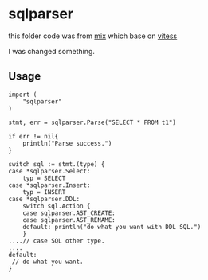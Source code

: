 sqlparser
===
this folder code was from [mix](https://github.com/siddontang/mixer) which base on [vitess](https://github.com/youtube/vitess)

I was changed something.

Usage
---
	import (
		"sqlparser"		
	)
	
	stmt, err = sqlparser.Parse("SELECT * FROM t1")

	if err != nil{
        println("Parse success.")
    }

	switch sql := stmt.(type) {
	case *sqlparser.Select:
		typ = SELECT
	case *sqlparser.Insert:
		typ = INSERT
	case *sqlparser.DDL:
		switch sql.Action {
		case sqlparser.AST_CREATE:
		case sqlparser.AST_RENAME:
		default: println("do what you want with DDL SQL.")
		}
	....// case SQL other type.
    ....
    default:
     // do what you want.
    }